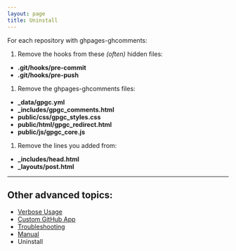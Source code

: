 ```yaml
---
layout: page
title: Uninstall
---
```


For each repository with ghpages-ghcomments:

 1. Remove the hooks from these *(often)* hidden files:
  * **.git/hooks/pre-commit**
  * **.git/hooks/pre-push**
 1. Remove the ghpages-ghcomments files:
  * **_data/gpgc.yml**
  * **\_includes/gpgc_comments.html**
  * **public/css/gpgc_styles.css**
  * **public/html/gpgc_redirect.html**
  * **public/js/gpgc_core.js**
 1. Remove the lines you added from:
  * **_includes/head.html**
  * **_layouts/post.html**

---

## Other advanced topics:

* [Verbose Usage](../verbose-usage)
* [Custom GitHub App](../custom-github-app)
* [Troubleshooting](../troubleshooting)
* [Manual](../manual)
* Uninstall
